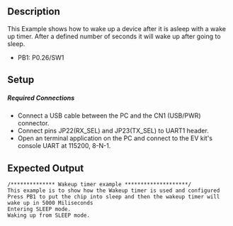 ## Description
This Example shows how to wake up a device after it is asleep with a wake up timer.  After a defined number of seconds it will wake up after going to sleep.

-    PB1: P0.26/SW1

## Setup

##### Required Connections
-   Connect a USB cable between the PC and the CN1 (USB/PWR) connector.
-   Connect pins JP22(RX_SEL) and JP23(TX_SEL) to UART1 header.
-   Open an terminal application on the PC and connect to the EV kit's console UART at 115200, 8-N-1.

## Expected Output

```
/************** Wakeup timer example ********************/
This example is to show how the Wakeup timer is used and configured
Press PB1 to put the chip into sleep and then the wakeup timer will wake up in 5000 Miliseconds
Entering SLEEP mode.
Waking up from SLEEP mode.
```
